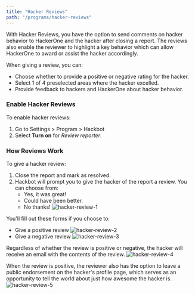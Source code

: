 ```yaml
---
title: "Hacker Reviews"
path: "/programs/hacker-reviews"
---
```


With Hacker Reviews, you have the option to send comments on hacker behavior to HackerOne and the hacker after closing a report. The reviews also enable the reviewer to highlight a key behavior which can allow HackerOne to award or assist the hacker accordingly. 

When giving a review, you can: 
* Choose whether to provide a positive or negative rating for the hacker.
* Select 1 of 4 preselected areas where the hacker excelled.
* Provide feedback to hackers and HackerOne about hacker behavior. 

### Enable Hacker Reviews
To enable hacker reviews:
1. Go to Settings > Program > Hackbot
2. Select **Turn on** for *Review reporter*.

### How Reviews Work
To give a hacker review:
1. Close the report and mark as resolved. 
2. Hackbot will prompt you to give the hacker of the report a review. You can choose from:
   * Yes, it was great!
   * Could have been better.
   * No thanks!
![hacker-review-1](https://github.com/Hacker0x01/docs.hackerone.com/blob/master/docs/programs/images/hacker-review-1.png?raw=true)

You'll fill out these forms if you choose to:
* Give a positive review
![hacker-review-2](https://github.com/Hacker0x01/docs.hackerone.com/blob/master/docs/programs/images/hacker-review-2.png?raw=true)
* Give a negative review
![hacker-review-3](https://github.com/Hacker0x01/docs.hackerone.com/blob/master/docs/programs/images/hacker-review-3.png?raw=true)

Regardless of whether the review is positive or negative, the hacker will receive an email with the contents of the review.
![hacker-review-4](https://github.com/Hacker0x01/docs.hackerone.com/blob/master/docs/programs/images/hacker-review-4.png?raw=true)

When the review is positive, the reviewer also has the option to leave a public endorsement on the hacker's profile page, which serves as an opportunity to tell the world about just how awesome the hacker is. 
![hacker-review-5](https://github.com/Hacker0x01/docs.hackerone.com/blob/master/docs/programs/images/hacker-review-5.png?raw=true)
